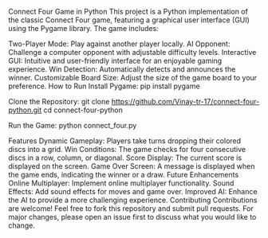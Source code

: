 Connect Four Game in Python
This project is a Python implementation of the classic Connect Four game, featuring a graphical user interface (GUI) using the Pygame library. The game includes:

Two-Player Mode: Play against another player locally.
AI Opponent: Challenge a computer opponent with adjustable difficulty levels.
Interactive GUI: Intuitive and user-friendly interface for an enjoyable gaming experience.
Win Detection: Automatically detects and announces the winner.
Customizable Board Size: Adjust the size of the game board to your preference.
How to Run
Install Pygame:
pip install pygame

Clone the Repository:
git clone https://github.com/Vinay-tr-17/connect-four-python.git
cd connect-four-python

Run the Game:
python connect_four.py

Features
Dynamic Gameplay: Players take turns dropping their colored discs into a grid.
Win Conditions: The game checks for four consecutive discs in a row, column, or diagonal.
Score Display: The current score is displayed on the screen.
Game Over Screen: A message is displayed when the game ends, indicating the winner or a draw.
Future Enhancements
Online Multiplayer: Implement online multiplayer functionality.
Sound Effects: Add sound effects for moves and game over.
Improved AI: Enhance the AI to provide a more challenging experience.
Contributing
Contributions are welcome! Feel free to fork this repository and submit pull requests. For major changes, please open an issue first to discuss what you would like to change.
